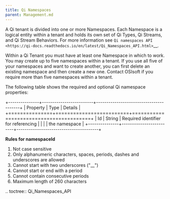 ```yaml
---
title: Qi Namespaces
parent: Management.md
---
```



A Qi tenant is divided into one or more Namespaces. Each Namespace is a logical entity 
within a tenant and holds its own set of Qi Types, Qi Streams, and Qi Stream Behaviors.
For more information see `Qi namespaces API <https://qi-docs.readthedocs.io/en/latest/Qi_Namespaces_API.html>`__.

Within a Qi Tenant you must have at least one Namespace in which to work.
You may create up to five namespaces within a tenant. If you use all five of your namespaces 
and want to create another, you can first delete an existing namespace and then create a new one. 
Contact OSIsoft if you require more than five namespaces within a tenant.

The following table shows the required and optional Qi namespace properties:

+---------------+-------------------------+----------------------------------------+
| Property      | Type                    | Details                                |
+===============+=========================+========================================+
| Id            | String                  | Required identifier for referencing    |
|               |                         | the namespace                          | 
+---------------+-------------------------+----------------------------------------+

**Rules for namespaceId**

1. Not case sensitive
2. Only alphanumeric characters, spaces, periods, dashes and underscores are allowed
3. Cannot start with two underscores ("\_\_")
4. Cannot start or end with a period
5. Cannot contain consecutive periods
6. Maximum length of 260 characters 


.. toctree::
   Qi_Namespaces_API

